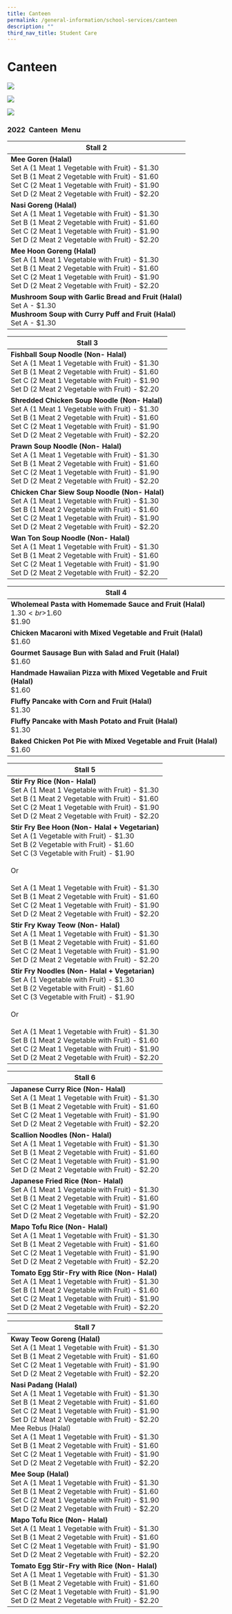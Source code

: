 ```yaml
---
title: Canteen
permalink: /general-information/school-services/canteen
description: ""
third_nav_title: Student Care
---
```

# **Canteen**

![](/images/canteen01.jpg)

![](/images/5zz.png)

![](/images/canteen03.jpg)

### 2022  Canteen  Menu

| Stall 2 	|
| ---	|
| **Mee Goren (Halal)**<br>Set A (1 Meat 1 Vegetable with Fruit) - $1.30<br>Set B (1 Meat 2 Vegetable with Fruit) - $1.60<br>Set C (2 Meat 1 Vegetable with Fruit) - $1.90<br>Set D (2 Meat 2 Vegetable with Fruit) - $2.20<br>  	|
| **Nasi Goreng (Halal)**<br>Set A (1 Meat 1 Vegetable with Fruit) - $1.30<br>Set B (1 Meat 2 Vegetable with Fruit) - $1.60<br>Set C (2 Meat 1 Vegetable with Fruit) - $1.90<br>Set D (2 Meat 2 Vegetable with Fruit) - $2.20<br>  	|
| **Mee Hoon Goreng (Halal)**<br>Set A (1 Meat 1 Vegetable with Fruit) - $1.30<br>Set B (1 Meat 2 Vegetable with Fruit) - $1.60<br>Set C (2 Meat 1 Vegetable with Fruit) - $1.90<br>Set D (2 Meat 2 Vegetable with Fruit) - $2.20<br>  	|
| **Mushroom Soup with Garlic Bread and Fruit (Halal)**<br>Set A - $1.30<br>**Mushroom Soup with Curry Puff and Fruit (Halal)**<br>Set A - $1.30<br>  	|


| Stall 3 	|
|---	|
| **Fishball Soup Noodle (Non- Halal)**<br>Set A (1 Meat 1 Vegetable with Fruit) - $1.30<br>Set B (1 Meat 2 Vegetable with Fruit) - $1.60<br>Set C (2 Meat 1 Vegetable with Fruit) - $1.90<br>Set D (2 Meat 2 Vegetable with Fruit) - $2.20 	|
| **Shredded Chicken Soup Noodle (Non- Halal)**<br>Set A (1 Meat 1 Vegetable with Fruit) - $1.30<br>Set B (1 Meat 2 Vegetable with Fruit) - $1.60<br>Set C (2 Meat 1 Vegetable with Fruit) - $1.90<br>Set D (2 Meat 2 Vegetable with Fruit) - $2.20 	|
| **Prawn Soup Noodle (Non- Halal)**<br>Set A (1 Meat 1 Vegetable with Fruit) - $1.30<br>Set B (1 Meat 2 Vegetable with Fruit) - $1.60<br>Set C (2 Meat 1 Vegetable with Fruit) - $1.90<br>Set D (2 Meat 2 Vegetable with Fruit) - $2.20 	|
| **Chicken Char Siew Soup Noodle (Non- Halal)**<br>Set A (1 Meat 1 Vegetable with Fruit) - $1.30<br>Set B (1 Meat 2 Vegetable with Fruit) - $1.60<br>Set C (2 Meat 1 Vegetable with Fruit) - $1.90<br>Set D (2 Meat 2 Vegetable with Fruit) - $2.20 	|
| **Wan Ton Soup Noodle (Non- Halal)**<br>Set A (1 Meat 1 Vegetable with Fruit) - $1.30<br>Set B (1 Meat 2 Vegetable with Fruit) - $1.60<br>Set C (2 Meat 1 Vegetable with Fruit) - $1.90<br>Set D (2 Meat 2 Vegetable with Fruit) - $2.20 	|

| Stall 4 	|
|---	|
| **Wholemeal Pasta with Homemade Sauce and Fruit (Halal)**<br>$1.30<br>$1.60<br>$1.90 	|
| **Chicken Macaroni with Mixed Vegetable and Fruit (Halal)**<br>$1.60 	|
| **Gourmet Sausage Bun with Salad and Fruit (Halal)**<br>$1.60 	|
| **Handmade Hawaiian Pizza with Mixed Vegetable and Fruit (Halal)**<br>$1.60 	|
| **Fluffy Pancake with Corn and Fruit (Halal)**<br>$1.30 	|
| **Fluffy Pancake with Mash Potato and Fruit (Halal)**<br>$1.30 	|
| **Baked Chicken Pot Pie with Mixed Vegetable and Fruit (Halal)**<br>$1.60 	|

| Stall 5 	|
|---	|
| **Stir Fry Rice (Non- Halal)**<br>Set A (1 Meat 1 Vegetable with Fruit) - $1.30<br>Set B (1 Meat 2 Vegetable with Fruit) - $1.60<br>Set C (2 Meat 1 Vegetable with Fruit) - $1.90<br>Set D (2 Meat 2 Vegetable with Fruit) - $2.20 	|
| **Stir Fry Bee Hoon (Non- Halal + Vegetarian)**<br>Set A (1 Vegetable with Fruit) - $1.30<br>Set B (2 Vegetable with Fruit) - $1.60<br>Set C (3 Vegetable with Fruit) - $1.90<br><br>Or<br><br>Set A (1 Meat 1 Vegetable with Fruit) - $1.30<br>Set B (1 Meat 2 Vegetable with Fruit) - $1.60<br>Set C (2 Meat 1 Vegetable with Fruit) - $1.90<br>Set D (2 Meat 2 Vegetable with Fruit) - $2.20 	|
| **Stir Fry Kway Teow (Non- Halal)**<br>Set A (1 Meat 1 Vegetable with Fruit) - $1.30<br>Set B (1 Meat 2 Vegetable with Fruit) - $1.60<br>Set C (2 Meat 1 Vegetable with Fruit) - $1.90<br>Set D (2 Meat 2 Vegetable with Fruit) - $2.20 	|
| **Stir Fry Noodles (Non- Halal + Vegetarian)**<br>Set A (1 Vegetable with Fruit) - $1.30<br>Set B (2 Vegetable with Fruit) - $1.60<br>Set C (3 Vegetable with Fruit) - $1.90<br><br>Or<br><br>Set A (1 Meat 1 Vegetable with Fruit) - $1.30<br>Set B (1 Meat 2 Vegetable with Fruit) - $1.60<br>Set C (2 Meat 1 Vegetable with Fruit) - $1.90<br>Set D (2 Meat 2 Vegetable with Fruit) - $2.20 	|

| Stall 6 	|
|---	|
| **Japanese Curry Rice (Non- Halal)**<br>Set A (1 Meat 1 Vegetable with Fruit) - $1.30<br>Set B (1 Meat 2 Vegetable with Fruit) - $1.60<br>Set C (2 Meat 1 Vegetable with Fruit) - $1.90<br>Set D (2 Meat 2 Vegetable with Fruit) - $2.20 	|
| **Scallion Noodles (Non- Halal)**<br>Set A (1 Meat 1 Vegetable with Fruit) - $1.30<br>Set B (1 Meat 2 Vegetable with Fruit) - $1.60<br>Set C (2 Meat 1 Vegetable with Fruit) - $1.90<br>Set D (2 Meat 2 Vegetable with Fruit) - $2.20 	|
| **Japanese Fried Rice (Non- Halal)**<br>Set A (1 Meat 1 Vegetable with Fruit) - $1.30<br>Set B (1 Meat 2 Vegetable with Fruit) - $1.60<br>Set C (2 Meat 1 Vegetable with Fruit) - $1.90<br>Set D (2 Meat 2 Vegetable with Fruit) - $2.20 	|
| **Mapo Tofu Rice (Non- Halal)**<br>Set A (1 Meat 1 Vegetable with Fruit) - $1.30<br>Set B (1 Meat 2 Vegetable with Fruit) - $1.60<br>Set C (2 Meat 1 Vegetable with Fruit) - $1.90<br>Set D (2 Meat 2 Vegetable with Fruit) - $2.20 	|
| **Tomato Egg Stir-Fry with Rice (Non- Halal)**<br>Set A (1 Meat 1 Vegetable with Fruit) - $1.30<br>Set B (1 Meat 2 Vegetable with Fruit) - $1.60<br>Set C (2 Meat 1 Vegetable with Fruit) - $1.90<br>Set D (2 Meat 2 Vegetable with Fruit) - $2.20 	|


| Stall 7 	|
|---	|
| **Kway Teow Goreng (Halal)**<br>Set A (1 Meat 1 Vegetable with Fruit) - $1.30<br>Set B (1 Meat 2 Vegetable with Fruit) - $1.60<br>Set C (2 Meat 1 Vegetable with Fruit) - $1.90<br>Set D (2 Meat 2 Vegetable with Fruit) - $2.20<br>  	|
| **Nasi Padang (Halal)**<br>Set A (1 Meat 1 Vegetable with Fruit) - $1.30<br>Set B (1 Meat 2 Vegetable with Fruit) - $1.60<br>Set C (2 Meat 1 Vegetable with Fruit) - $1.90<br>Set D (2 Meat 2 Vegetable with Fruit) - $2.20<br>Mee Rebus (Halal)<br>Set A (1 Meat 1 Vegetable with Fruit) - $1.30<br>Set B (1 Meat 2 Vegetable with Fruit) - $1.60<br>Set C (2 Meat 1 Vegetable with Fruit) - $1.90<br>Set D (2 Meat 2 Vegetable with Fruit) - $2.20<br>  	|
| **Mee Soup (Halal)**<br>Set A (1 Meat 1 Vegetable with Fruit) - $1.30<br>Set B (1 Meat 2 Vegetable with Fruit) - $1.60<br>Set C (2 Meat 1 Vegetable with Fruit) - $1.90<br>Set D (2 Meat 2 Vegetable with Fruit) - $2.20 	|
| **Mapo Tofu Rice (Non- Halal)**<br>Set A (1 Meat 1 Vegetable with Fruit) - $1.30<br>Set B (1 Meat 2 Vegetable with Fruit) - $1.60<br>Set C (2 Meat 1 Vegetable with Fruit) - $1.90<br>Set D (2 Meat 2 Vegetable with Fruit) - $2.20 	|
| **Tomato Egg Stir-Fry with Rice (Non- Halal)**<br>Set A (1 Meat 1 Vegetable with Fruit) - $1.30<br>Set B (1 Meat 2 Vegetable with Fruit) - $1.60<br>Set C (2 Meat 1 Vegetable with Fruit) - $1.90<br>Set D (2 Meat 2 Vegetable with Fruit) - $2.20 	|
